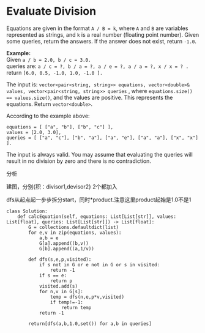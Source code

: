 # Evaluate Division

Equations are given in the format `A / B = k`, where `A` and `B` are variables represented as strings, and `k` is a real number \(floating point number\). Given some queries, return the answers. If the answer does not exist, return `-1.0`.

**Example:**  
Given `a / b = 2.0, b / c = 3.0.`  
queries are: `a / c = ?, b / a = ?, a / e = ?, a / a = ?, x / x = ? .`  
return `[6.0, 0.5, -1.0, 1.0, -1.0 ].`

The input is: `vector<pair<string, string>> equations, vector<double>& values, vector<pair<string, string>> queries` , where `equations.size() == values.size()`, and the values are positive. This represents the equations. Return `vector<double>`.

According to the example above:

```text
equations = [ ["a", "b"], ["b", "c"] ],
values = [2.0, 3.0],
queries = [ ["a", "c"], ["b", "a"], ["a", "e"], ["a", "a"], ["x", "x"] ]. 
```

The input is always valid. You may assume that evaluating the queries will result in no division by zero and there is no contradiction.

分析

建图，分别{积：divisor1,devisor2} 2个都加入

dfs从起点起一步步拆分start，同时\*product.注意这里product起始是1.0不是1

```text
class Solution:
    def calcEquation(self, equations: List[List[str]], values: List[float], queries: List[List[str]]) -> List[float]:
        G = collections.defaultdict(list)
        for e,v in zip(equations, values):
            a,b = e
            G[a].append((b,v))
            G[b].append((a,1/v))            
        
        def dfs(s,e,p,visited):
            if s not in G or e not in G or s in visited:
                return -1
            if s == e:
                return p
            visited.add(s)
            for n,v in G[s]:
                temp = dfs(n,e,p*v,visited)
                if temp!=-1:
                    return temp
            return -1
 
        return[dfs(a,b,1.0,set()) for a,b in queries]
      
        
```



